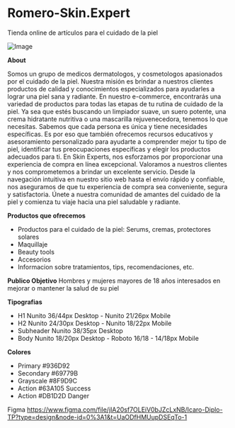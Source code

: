 # Romero-Skin.Expert
Tienda online de artículos para el cuidado de la piel

![Image](https://user-images.githubusercontent.com/134975205/247285929-6dcc2b22-3c12-468c-b942-cc6fe05efab9.png)


**About**

Somos un grupo de medicos dermatologos,  y cosmetologos  apasionados por el cuidado de la piel. Nuestra misión es brindar a nuestros clientes productos de calidad y conocimientos especializados para ayudarles a lograr una piel sana y radiante.
En nuestro e-commerce, encontrarás una variedad de productos para todas las etapas de tu rutina de cuidado de la piel. Ya sea que estés buscando un limpiador suave, un suero potente, una crema hidratante nutritiva o una mascarilla rejuvenecedora, tenemos lo que necesitas. 
Sabemos que cada persona es única y tiene necesidades específicas. Es por eso que también ofrecemos recursos educativos y asesoramiento personalizado para ayudarte a comprender mejor tu tipo de piel, identificar tus preocupaciones específicas y elegir los productos adecuados para ti. 
En Skin Experts, nos esforzamos por proporcionar una experiencia de compra en línea excepcional. Valoramos a nuestros clientes y nos comprometemos a brindar un excelente servicio. Desde la navegación intuitiva en nuestro sitio web hasta el envío rápido y confiable, nos aseguramos de que tu experiencia de compra sea conveniente, segura y satisfactoria.
Únete a nuestra comunidad de amantes del cuidado de la piel y comienza tu viaje hacia una piel saludable y radiante. 


**Productos que ofrecemos**

- Productos para el cuidado de la piel: Serums, cremas, protectores solares
- Maquillaje
- Beauty tools
- Accesorios
- Informacion sobre tratamientos, tips, recomendaciones, etc. 

**Publico Objetivo** Hombres y mujeres mayores de 18 años interesados en mejorar o mantener la salud de su piel

**Tipografias** 

- H1 Nunito  36/44px Desktop  - Nunito 21/26px Mobile
- H2 Nunito  24/30px Desktop  - Nunito  18/22px Mobile
- Subheader Nunito  38/35px Desktop  
- Body Nunito  18/20px Desktop  - Roboto 16/18 - 14/18px Mobile

**Colores**
- Primary #936D92
- Secondary #69779B
- Grayscale #8F9D9C 
- Action #63A105 Success
- Action #DB1D2D Danger


Figma
https://www.figma.com/file/jIA20sf7OLEiV0bJZcLxNB/Icaro-Diplo-TP?type=design&node-id=0%3A1&t=UaODfHMUupDSEqTo-1
